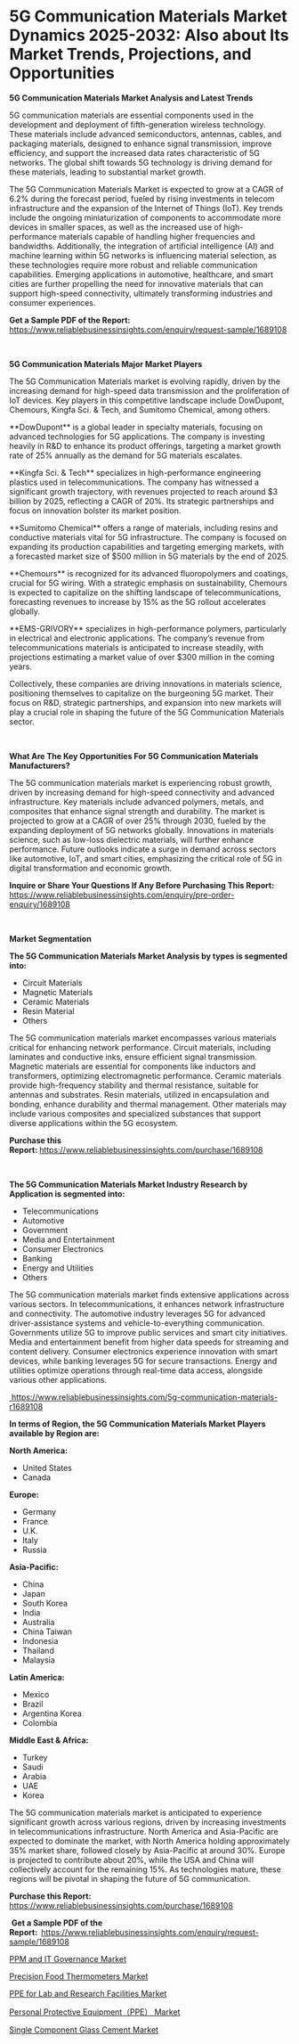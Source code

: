 <p><h1>5G Communication Materials Market Dynamics 2025-2032: Also about Its Market Trends, Projections, and Opportunities</h1></p><p><strong>5G Communication Materials Market Analysis and Latest Trends</strong></p>
<p><p>5G communication materials are essential components used in the development and deployment of fifth-generation wireless technology. These materials include advanced semiconductors, antennas, cables, and packaging materials, designed to enhance signal transmission, improve efficiency, and support the increased data rates characteristic of 5G networks. The global shift towards 5G technology is driving demand for these materials, leading to substantial market growth.</p><p>The 5G Communication Materials Market is expected to grow at a CAGR of 6.2% during the forecast period, fueled by rising investments in telecom infrastructure and the expansion of the Internet of Things (IoT). Key trends include the ongoing miniaturization of components to accommodate more devices in smaller spaces, as well as the increased use of high-performance materials capable of handling higher frequencies and bandwidths. Additionally, the integration of artificial intelligence (AI) and machine learning within 5G networks is influencing material selection, as these technologies require more robust and reliable communication capabilities. Emerging applications in automotive, healthcare, and smart cities are further propelling the need for innovative materials that can support high-speed connectivity, ultimately transforming industries and consumer experiences.</p></p>
<p><strong>Get a Sample PDF of the Report:&nbsp;</strong> <a href="https://www.reliablebusinessinsights.com/enquiry/request-sample/1689108?utm_campaign=1558&utm_medium=2&utm_source=Github&utm_content=ia&utm_term=06012025&utm_id=5g-communication-materials">https://www.reliablebusinessinsights.com/enquiry/request-sample/1689108</a></p>
<p>&nbsp;</p>
<p><strong>5G Communication Materials Major Market Players</strong></p>
<p><p>The 5G Communication Materials market is evolving rapidly, driven by the increasing demand for high-speed data transmission and the proliferation of IoT devices. Key players in this competitive landscape include DowDupont, Chemours, Kingfa Sci. & Tech, and Sumitomo Chemical, among others.</p><p>**DowDupont** is a global leader in specialty materials, focusing on advanced technologies for 5G applications. The company is investing heavily in R&D to enhance its product offerings, targeting a market growth rate of 25% annually as the demand for 5G materials escalates.</p><p>**Kingfa Sci. & Tech** specializes in high-performance engineering plastics used in telecommunications. The company has witnessed a significant growth trajectory, with revenues projected to reach around $3 billion by 2025, reflecting a CAGR of 20%. Its strategic partnerships and focus on innovation bolster its market position.</p><p>**Sumitomo Chemical** offers a range of materials, including resins and conductive materials vital for 5G infrastructure. The company is focused on expanding its production capabilities and targeting emerging markets, with a forecasted market size of $500 million in 5G materials by the end of 2025.</p><p>**Chemours** is recognized for its advanced fluoropolymers and coatings, crucial for 5G wiring. With a strategic emphasis on sustainability, Chemours is expected to capitalize on the shifting landscape of telecommunications, forecasting revenues to increase by 15% as the 5G rollout accelerates globally.</p><p>**EMS-GRIVORY** specializes in high-performance polymers, particularly in electrical and electronic applications. The company’s revenue from telecommunications materials is anticipated to increase steadily, with projections estimating a market value of over $300 million in the coming years.</p><p>Collectively, these companies are driving innovations in materials science, positioning themselves to capitalize on the burgeoning 5G market. Their focus on R&D, strategic partnerships, and expansion into new markets will play a crucial role in shaping the future of the 5G Communication Materials sector.</p></p>
<p>&nbsp;</p>
<p><strong>What Are The Key Opportunities For 5G Communication Materials Manufacturers?</strong></p>
<p><p>The 5G communication materials market is experiencing robust growth, driven by increasing demand for high-speed connectivity and advanced infrastructure. Key materials include advanced polymers, metals, and composites that enhance signal strength and durability. The market is projected to grow at a CAGR of over 25% through 2030, fueled by the expanding deployment of 5G networks globally. Innovations in materials science, such as low-loss dielectric materials, will further enhance performance. Future outlooks indicate a surge in demand across sectors like automotive, IoT, and smart cities, emphasizing the critical role of 5G in digital transformation and economic growth.</p></p>
<p><strong>Inquire or Share Your Questions If Any Before Purchasing This Report:</strong> <a href="https://www.reliablebusinessinsights.com/enquiry/pre-order-enquiry/1689108?utm_campaign=1558&utm_medium=2&utm_source=Github&utm_content=ia&utm_term=06012025&utm_id=5g-communication-materials">https://www.reliablebusinessinsights.com/enquiry/pre-order-enquiry/1689108</a></p>
<p>&nbsp;</p>
<p><strong>Market Segmentation</strong></p>
<p><strong>The 5G Communication Materials Market Analysis by types is segmented into:</strong></p>
<p><ul><li>Circuit Materials</li><li>Magnetic Materials</li><li>Ceramic Materials</li><li>Resin Material</li><li>Others</li></ul></p>
<p><p>The 5G communication materials market encompasses various materials critical for enhancing network performance. Circuit materials, including laminates and conductive inks, ensure efficient signal transmission. Magnetic materials are essential for components like inductors and transformers, optimizing electromagnetic performance. Ceramic materials provide high-frequency stability and thermal resistance, suitable for antennas and substrates. Resin materials, utilized in encapsulation and bonding, enhance durability and thermal management. Other materials may include various composites and specialized substances that support diverse applications within the 5G ecosystem.</p></p>
<p><strong>Purchase this Report:&nbsp;</strong><a href="https://www.reliablebusinessinsights.com/purchase/1689108?utm_campaign=1558&utm_medium=2&utm_source=Github&utm_content=ia&utm_term=06012025&utm_id=5g-communication-materials">https://www.reliablebusinessinsights.com/purchase/1689108</a></p>
<p>&nbsp;</p>
<p><strong>The 5G Communication Materials Market Industry Research by Application is segmented into:</strong></p>
<p><ul><li>Telecommunications</li><li>Automotive</li><li>Government</li><li>Media and Entertainment</li><li>Consumer Electronics</li><li>Banking</li><li>Energy and Utilities</li><li>Others</li></ul></p>
<p><p>The 5G communication materials market finds extensive applications across various sectors. In telecommunications, it enhances network infrastructure and connectivity. The automotive industry leverages 5G for advanced driver-assistance systems and vehicle-to-everything communication. Governments utilize 5G to improve public services and smart city initiatives. Media and entertainment benefit from higher data speeds for streaming and content delivery. Consumer electronics experience innovation with smart devices, while banking leverages 5G for secure transactions. Energy and utilities optimize operations through real-time data access, alongside various other applications.</p></p>
<p><a href="https://www.reliablebusinessinsights.com/5g-communication-materials-r1689108?utm_campaign=1558&utm_medium=2&utm_source=Github&utm_content=ia&utm_term=06012025&utm_id=5g-communication-materials">&nbsp;https://www.reliablebusinessinsights.com/5g-communication-materials-r1689108</a></p>
<p><strong>In terms of Region, the 5G Communication Materials Market Players available by Region are:</strong></p>
<p>
    <p> <strong> North America: </strong>
        <ul>
            <li>United States</li>
            <li>Canada</li>
        </ul>
        </p> 
    <p> <strong> Europe: </strong>
        <ul>
            <li>Germany</li>
            <li>France</li>
            <li>U.K.</li>
            <li>Italy</li>
            <li>Russia</li>
        </ul>
        </p> 
    <p> <strong> Asia-Pacific: </strong>
        <ul>
            <li>China</li>
            <li>Japan</li>
            <li>South Korea</li>
            <li>India</li>
            <li>Australia</li>
            <li>China Taiwan</li>
            <li>Indonesia</li>
            <li>Thailand</li>
            <li>Malaysia</li>
        </ul>
        </p> 
    <p> <strong> Latin America: </strong>
        <ul>
            <li>Mexico</li>
            <li>Brazil</li>
            <li>Argentina Korea</li>
            <li>Colombia</li>
        </ul>
        </p> 
    <p> <strong> Middle East & Africa: </strong>
        <ul>
            <li>Turkey</li>
            <li>Saudi</li>
            <li>Arabia</li>
            <li>UAE</li>
            <li>Korea</li>
        </ul>
    </p>
    </p>
<p><p>The 5G communication materials market is anticipated to experience significant growth across various regions, driven by increasing investments in telecommunications infrastructure. North America and Asia-Pacific are expected to dominate the market, with North America holding approximately 35% market share, followed closely by Asia-Pacific at around 30%. Europe is projected to contribute about 20%, while the USA and China will collectively account for the remaining 15%. As technologies mature, these regions will be pivotal in shaping the future of 5G communication.</p></p>
<p><strong>Purchase this Report: </strong><a href="https://www.reliablebusinessinsights.com/purchase/1689108?utm_campaign=1558&utm_medium=2&utm_source=Github&utm_content=ia&utm_term=06012025&utm_id=5g-communication-materials">https://www.reliablebusinessinsights.com/purchase/1689108</a></p>
<p>&nbsp;<strong>Get a Sample PDF of the Report:&nbsp;&nbsp;</strong><a href="https://www.reliablebusinessinsights.com/enquiry/request-sample/1689108?utm_campaign=1558&utm_medium=2&utm_source=Github&utm_content=ia&utm_term=06012025&utm_id=5g-communication-materials">https://www.reliablebusinessinsights.com/enquiry/request-sample/1689108</a></p>
<p><strong></strong></p>
<p><p><a href="https://www.linkedin.com/pulse/ppm-governance-market-report-competitive-insights-65-growth-jfutc?utm_campaign=1558&utm_medium=2&utm_source=Github&utm_content=ia&utm_term=06012025&utm_id=5g-communication-materials">PPM and IT Governance Market</a></p><p><a href="https://www.linkedin.com/pulse/exploring-precision-food-thermometers-market-industry-revenue-lq3sc?utm_campaign=1558&utm_medium=2&utm_source=Github&utm_content=ia&utm_term=06012025&utm_id=5g-communication-materials">Precision Food Thermometers Market</a></p><p><a href="https://www.linkedin.com/pulse/immense-growth-ppe-lab-research-facilities-market-projected-kjahc?utm_campaign=1558&utm_medium=2&utm_source=Github&utm_content=ia&utm_term=06012025&utm_id=5g-communication-materials">PPE for Lab and Research Facilities Market</a></p><p><a href="https://www.linkedin.com/pulse/expert-analysis-personal-protective-equipmentppe-market-p4zwe?utm_campaign=1558&utm_medium=2&utm_source=Github&utm_content=ia&utm_term=06012025&utm_id=5g-communication-materials">Personal Protective Equipment（PPE） Market</a></p><p><a href="https://github.com/ryanbell8967/Market-Research-Report-List-1/blob/main/single-component-glass-cement-market.md?utm_campaign=1558&utm_medium=2&utm_source=Github&utm_content=ia&utm_term=06012025&utm_id=5g-communication-materials">Single Component Glass Cement Market</a></p></p>